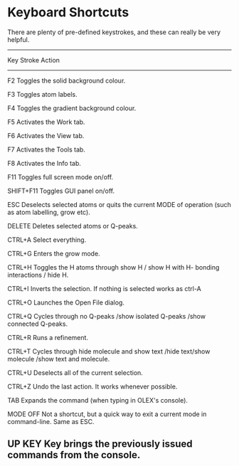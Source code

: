 # Keyboard Shortcuts
There are plenty of pre-defined keystrokes, and these can really be very helpful. 

------------------------------------------------------------------------
Key Stroke  Action
----------  ----------------------------------------------------------------
F2          Toggles the solid background colour.

F3          Toggles atom labels.

F4          Toggles the gradient background colour.

F5          Activates the Work tab.

F6          Activates the View tab.

F7          Activates the Tools tab.

F8          Activates the Info tab.

F11         Toggles full screen mode on/off.

SHIFT+F11   Toggles GUI panel on/off. 

ESC         Deselects selected atoms or quits the current MODE of operation (such as atom labelling, grow etc).

DELETE      Deletes selected atoms or Q-peaks.

CTRL+A      Select everything.

CTRL+G      Enters the grow mode.

CTRL+H      Toggles the H atoms through show H / show H with H- bonding interactions / hide H.

CTRL+I      Inverts the selection. If nothing is selected works as ctrl-A

CTRL+O      Launches the Open File dialog.

CTRL+Q      Cycles through no Q-peaks /show isolated Q-peaks /show connected Q-peaks.

CTRL+R      Runs a refinement.

CTRL+T      Cycles through hide molecule and show text /hide text/show molecule /show text and molecule.

CTRL+U      Deselects all of the current selection.

CTRL+Z      Undo the last action. It works whenever possible.

TAB         Expands the command (when typing in OLEX's console).

MODE OFF    Not a shortcut, but a quick way to exit a current mode in command-line. Same as ESC.

UP KEY      Key brings the previously issued commands from the console.
------------------------------------------------------------------------


